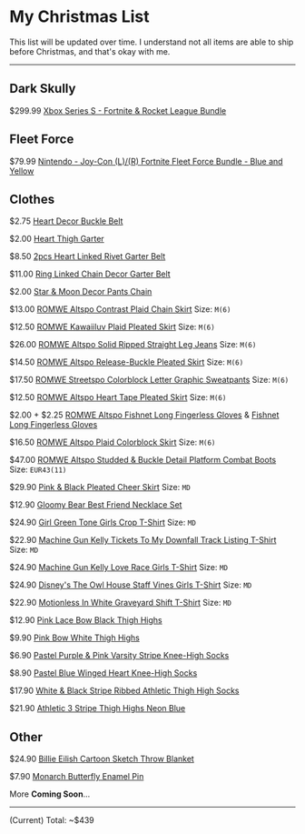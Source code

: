 # My Christmas List
This list will be updated over time. I understand not all items are able to ship before Christmas, and that's okay with me.

-----
## Dark Skully
$299.99 [Xbox Series S - Fortnite & Rocket League Bundle](https://www.amazon.com/Xbox-S-Fortnite-Rocket-League-Bundle/dp/B09H73LTM6/ref=sr_1_2?crid=XN2WTXMMG8PM&keywords=dark+skully+xbox&qid=1639537747&sprefix=dark+skully+%2Caps%2C302&sr=8-2)

## Fleet Force
$79.99 [Nintendo - Joy-Con (L)/(R) Fortnite Fleet Force Bundle - Blue and Yellow](https://www.bestbuy.com/site/nintendo-joy-con-l-r-fortnite-fleet-force-bundle-blue-and-yellow/6458440.p?skuId=6458440&ref=212&loc=1&gclid=Cj0KCQiAnuGNBhCPARIsACbnLzq5gkOVv2txvZ8INJW4G9QBl2V11A_cydzUPs4ypTL3hy28wRBdGoYaAvzzEALw_wcB&gclsrc=aw.ds)

## Clothes
$2.75 [Heart Decor Buckle Belt](https://us.romwe.com/Heart-Decor-Buckle-Belt-p-1671438-cat-698.html)

$2.00 [Heart Thigh Garter](https://us.romwe.com/Heart-Thigh-Garter-p-1037684-cat-742.html)

$8.50 [2pcs Heart Linked Rivet Garter Belt](https://us.romwe.com/2pcs-Heart-Linked-Rivet-Garter-Belt-p-1017981-cat-698.html)

$11.00 [Ring Linked Chain Decor Garter Belt](https://us.romwe.com/Ring-Linked-Chain-Decor-Garter-Belt-p-1372649-cat-698.html)

$2.00 [Star & Moon Decor Pants Chain](https://us.romwe.com/Star-Moon-Decor-Pants-Chain-p-2148772-cat-698.html)

$13.00 [ROMWE Altspo Contrast Plaid Chain Skirt](https://us.romwe.com/Contrast-Plaid-Chain-Skirt-p-1842901-cat-682.html) Size: `M(6)`

$12.50 [ROMWE Kawaiiluv Plaid Pleated Skirt](https://us.romwe.com/Plaid-Pleated-Skirt-p-2102387-cat-682.html) Size: `M(6)`

$26.00 [ROMWE Altspo Solid Ripped Straight Leg Jeans](https://us.romwe.com/Solid-Ripped-Straight-Leg-Jeans-p-1844046-cat-813.html) Size: `M(6)`

$14.50 [ROMWE Altspo Release-Buckle Pleated Skirt](https://us.romwe.com/Release-Buckle-Pleated-Skirt-p-937354-cat-682.html) Size: `M(6)`

$17.50 [ROMWE Streetspo Colorblock Letter Graphic Sweatpants](https://us.romwe.com/Colorblock-Letter-Graphic-Sweatpants-p-1666922-cat-1806.html) Size: `M(6)`

$12.50 [ROMWE Altspo Heart Tape Pleated Skirt](https://us.romwe.com/Heart-Tape-Pleated-Skirt-p-1844111-cat-682.html) Size: `M(6)`

$2.00 + $2.25 [ROMWE Altspo Fishnet Long Fingerless Gloves](https://us.romwe.com/Fishnet-Long-Fingerless-Gloves-p-1224895-cat-2612.html) & [Fishnet Long Fingerless Gloves](https://us.romwe.com/Fishnet-Long-Fingerless-Gloves-p-1993697-cat-2612.html)

$16.50 [ROMWE Altspo Plaid Colorblock Skirt](https://us.romwe.com/Plaid-Colorblock-Skirt-p-1842956-cat-682.html) Size: `M(6)`

$47.00 [ROMWE Altspo Studded & Buckle Detail Platform Combat Boots](https://us.romwe.com/Studded-Buckle-Detail-Platform-Combat-Boots-p-1719989-cat-699.html) Size: `EUR43(11)`

$29.90 [Pink & Black Pleated Cheer Skirt](https://www.hottopic.com/product/pink-black-pleated-cheer-skirt/14704359.html?cgid=girls-bottoms-skirts) Size: `MD`

$12.90 [Gloomy Bear Best Friend Necklace Set](https://www.hottopic.com/product/gloomy-bear-best-friend-necklace-set/15140400.html)

$24.90 [Girl Green Tone Girls Crop T-Shirt](https://www.hottopic.com/product/girl-green-tone-girls-crop-t-shirt/17011659.html) Size: `MD`

$22.90 [Machine Gun Kelly Tickets To My Downfall Track Listing T-Shirt](https://www.hottopic.com/product/machine-gun-kelly-tickets-to-my-downfall-track-listing-t-shirt/14673902.html) Size: `MD`

$24.90 [Machine Gun Kelly Love Race Girls T-Shirt](https://www.hottopic.com/product/machine-gun-kelly-love-race-girls-t-shirt/17099271.html) Size: `MD`

$24.90 [Disney's The Owl House Staff Vines Girls T-Shirt](https://www.hottopic.com/product/disneys-the-owl-house-staff-vines-girls-t-shirt/16917173.html) Size: `MD`

$22.90 [Motionless In White Graveyard Shift T-Shirt](https://www.hottopic.com/product/motionless-in-white-graveyard-shift-t-shirt/16510154.html) Size: `MD`

$12.90 [Pink Lace Bow Black Thigh Highs](https://www.hottopic.com/product/pink-lace-bow-black-thigh-highs/14661104.html)

$9.90 [Pink Bow White Thigh Highs](https://www.hottopic.com/product/pink-bow-white-thigh-highs/14661106.html)

$6.90 [Pastel Purple & Pink Varsity Stripe Knee-High Socks](https://www.hottopic.com/product/pastel-purple-pink-varsity-stripe-knee-high-socks/14794799.html)

$8.90 [Pastel Blue Winged Heart Knee-High Socks](https://www.hottopic.com/product/pastel-blue-winged-heart-knee-high-socks/15889810.html)

$17.90 [White & Black Stripe Ribbed Athletic Thigh High Socks](https://www.hottopic.com/product/white-black-stripe-ribbed-athletic-thigh-high-socks/14705015.html)

$21.90 [Athletic 3 Stripe Thigh Highs Neon Blue](https://www.hottopic.com/product/athletic-3-stripe-thigh-highs-neon-blue/14652073.html)

## Other
$24.90 [Billie Eilish Cartoon Sketch Throw Blanket](https://www.hottopic.com/product/billie-eilish-cartoon-sketch-throw-blanket/15842693.html)

$7.90 [Monarch Butterfly Enamel Pin](https://www.hottopic.com/product/monarch-butterfly-enamel-pin/16095777.html)

More __Coming Soon__...

-----
(Current) Total: ~$439
